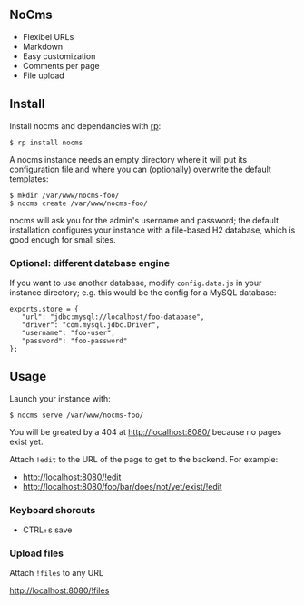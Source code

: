 ## NoCms

 * Flexibel URLs
 * Markdown
 * Easy customization
 * Comments per page
 * File upload

## Install

Install nocms and dependancies with [rp](https://github.com/grob/rp):

    $ rp install nocms

A nocms instance needs an empty directory where it will put its configuration file and where you can (optionally) overwrite the default templates:

    $ mkdir /var/www/nocms-foo/
    $ nocms create /var/www/nocms-foo/

nocms will ask you for the admin's username and password; the default installation configures your instance with a file-based H2 database, which is good enough for small sites.

### Optional: different database engine

If you want to use another database, modify `config.data.js` in your instance directory; e.g. this would be the config for a MySQL database:

    exports.store = {
       "url": "jdbc:mysql://localhost/foo-database",
       "driver": "com.mysql.jdbc.Driver",
       "username": "foo-user",
       "password": "foo-password"
    };

## Usage

Launch your instance with:

    $ nocms serve /var/www/nocms-foo/

You will be greated by a 404 at <http://localhost:8080/> because no pages exist yet.

Attach `!edit` to the URL of the page to get to the backend. For example:

 * <http://localhost:8080/!edit>
 * <http://localhost:8080/foo/bar/does/not/yet/exist/!edit>

### Keyboard shorcuts

  * CTRL+s    save

### Upload files

Attach `!files` to any URL

<http://localhost:8080/!files>

